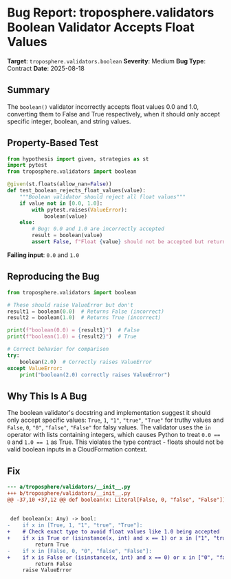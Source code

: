 # Bug Report: troposphere.validators Boolean Validator Accepts Float Values

**Target**: `troposphere.validators.boolean`
**Severity**: Medium
**Bug Type**: Contract
**Date**: 2025-08-18

## Summary

The `boolean()` validator incorrectly accepts float values 0.0 and 1.0, converting them to False and True respectively, when it should only accept specific integer, boolean, and string values.

## Property-Based Test

```python
from hypothesis import given, strategies as st
import pytest
from troposphere.validators import boolean

@given(st.floats(allow_nan=False))
def test_boolean_rejects_float_values(value):
    """Boolean validator should reject all float values"""
    if value not in [0.0, 1.0]:
        with pytest.raises(ValueError):
            boolean(value)
    else:
        # Bug: 0.0 and 1.0 are incorrectly accepted
        result = boolean(value)
        assert False, f"Float {value} should not be accepted but returned {result}"
```

**Failing input**: `0.0` and `1.0`

## Reproducing the Bug

```python
from troposphere.validators import boolean

# These should raise ValueError but don't
result1 = boolean(0.0)  # Returns False (incorrect)
result2 = boolean(1.0)  # Returns True (incorrect)

print(f"boolean(0.0) = {result1}")  # False
print(f"boolean(1.0) = {result2}")  # True

# Correct behavior for comparison
try:
    boolean(2.0)  # Correctly raises ValueError
except ValueError:
    print("boolean(2.0) correctly raises ValueError")
```

## Why This Is A Bug

The boolean validator's docstring and implementation suggest it should only accept specific values: `True`, `1`, `"1"`, `"true"`, `"True"` for truthy values and `False`, `0`, `"0"`, `"false"`, `"False"` for falsy values. The validator uses the `in` operator with lists containing integers, which causes Python to treat `0.0 == 0` and `1.0 == 1` as True. This violates the type contract - floats should not be valid boolean inputs in a CloudFormation context.

## Fix

```diff
--- a/troposphere/validators/__init__.py
+++ b/troposphere/validators/__init__.py
@@ -37,10 +37,12 @@ def boolean(x: Literal[False, 0, "false", "False"]) -> Literal[False]: ...
 
 
 def boolean(x: Any) -> bool:
-    if x in [True, 1, "1", "true", "True"]:
+    # Check exact type to avoid float values like 1.0 being accepted
+    if x is True or (isinstance(x, int) and x == 1) or x in ["1", "true", "True"]:
         return True
-    if x in [False, 0, "0", "false", "False"]:
+    if x is False or (isinstance(x, int) and x == 0) or x in ["0", "false", "False"]:
         return False
     raise ValueError
```